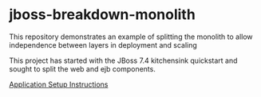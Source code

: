 # jboss-breakdown-monolith

This repository demonstrates an example of splitting the monolith to allow independence between layers in deployment and scaling

This project has started with the JBoss 7.4 kitchensink quickstart and sought to split the web and ejb components. 

[Application Setup Instructions](./docs/setup.md)